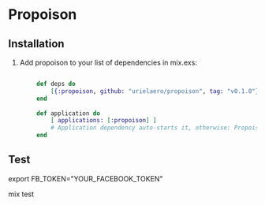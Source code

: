# Propoison

## Installation

  1. Add propoison to your list of dependencies in mix.exs:

```elixir

        def deps do
            [{:propoison, github: "urielaero/propoison", tag: "v0.1.0"}]
        end
        
        def application do
            [ applications: [:propoison] ]
            # Application dependency auto-starts it, otherwise: Propoison.Facebook.start
        end
```

## Test

export FB_TOKEN="YOUR_FACEBOOK_TOKEN"

mix test
